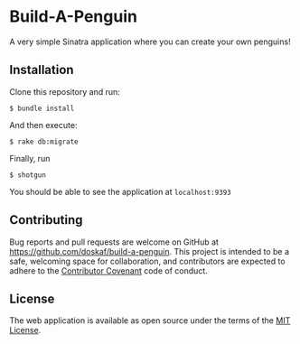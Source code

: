 # Build-A-Penguin

A very simple Sinatra application where you can create your own penguins!


## Installation

Clone this repository and run:

    $ bundle install

And then execute:

    $ rake db:migrate

Finally, run

    $ shotgun

You should be able to see the application at `localhost:9393`

## Contributing

Bug reports and pull requests are welcome on GitHub at https://github.com/doskaf/build-a-penguin. This project is intended to be a safe, welcoming space for collaboration, and contributors are expected to adhere to the [Contributor Covenant](http://contributor-covenant.org) code of conduct.

## License

The web application is available as open source under the terms of the [MIT License](https://opensource.org/licenses/MIT).